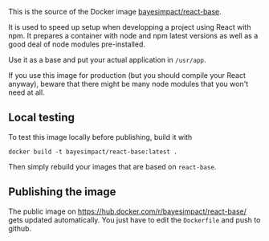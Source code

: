 This is the source of the Docker image
[bayesimpact/react-base](https://hub.docker.com/r/bayesimpact/react-base/).

It is used to speed up setup when developping a project using React with npm.
It prepares a container with node and npm latest versions as well as a good
deal of node modules pre-installed.

Use it as a base and put your actual application in `/usr/app`.

If you use this image for production (but you should compile your React
anyway), beware that there might be many node modules that you won't need at
all.


## Local testing

To test this image locally before publishing, build it with

`docker build -t bayesimpact/react-base:latest .`

Then simply rebuild your images that are based on `react-base`.


## Publishing the image

The public image on https://hub.docker.com/r/bayesimpact/react-base/ gets updated automatically. You just have to edit the `Dockerfile` and push to github.
